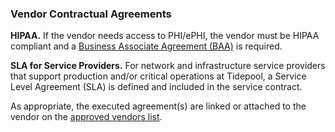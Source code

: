 ### Vendor Contractual Agreements

**HIPAA.** If the vendor needs access to PHI/ePHI, the vendor must be HIPAA
compliant and a [Business Associate Agreement (BAA)][BAA] is required.

[BAA]: hipaa-baa.md


**SLA for Service Providers.** For network and infrastructure service providers
that support production and/or critical operations at Tidepool, a
Service Level Agreement (SLA) is defined and included in the service contract.

As appropriate, the executed agreement(s) are linked or attached to the vendor
on the [approved vendors list][1].

[1]: approved-vendors.md